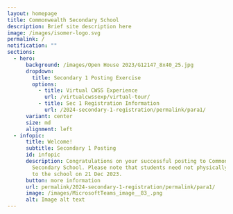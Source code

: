 ```yaml
---
layout: homepage
title: Commonwealth Secondary School
description: Brief site description here
image: /images/isomer-logo.svg
permalink: /
notification: ""
sections:
  - hero:
      background: /images/Open House 2023/G12147_8x40_25.jpg
      dropdown:
        title: Secondary 1 Posting Exercise
        options:
          - title: Virtual CWSS Experience
            url: /virtualcwssexp/virtual-tour/
          - title: Sec 1 Registration Information
            url: /2024-secondary-1-registration/permalink/para1/
      variant: center
      size: md
      alignment: left
  - infopic:
      title: Welcome!
      subtitle: Secondary 1 Posting
      id: infopic
      description: Congratulations on your successful posting to Commonwealth
        Secondary School. Please note that students need not physically report
        to the school on 21 Dec 2023.
      button: more information
      url: permalink/2024-secondary-1-registration/permalink/para1/
      image: /images/MicrosoftTeams_image__83_.png
      alt: Image alt text
---
```

